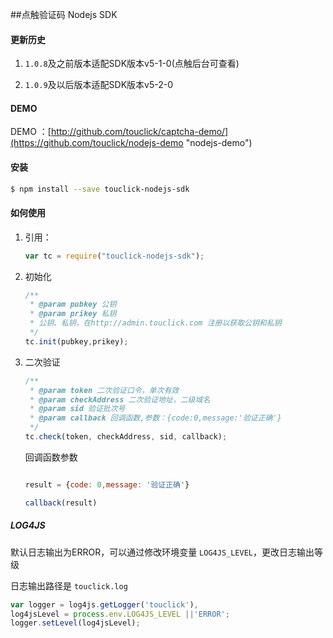 ##点触验证码 Nodejs SDK

#### 更新历史

1. `1.0.8`及之前版本适配SDK版本v5-1-0(点触后台可查看)

2. `1.0.9`及以后版本适配SDK版本v5-2-0

#### DEMO

DEMO ：[http://github.com/touclick/captcha-demo/](https://github.com/touclick/nodejs-demo "nodejs-demo")

#### 安装

```bash
$ npm install --save touclick-nodejs-sdk
```

#### 如何使用

1. 引用：

	```javascript
	var tc = require("touclick-nodejs-sdk");
	```

2. 初始化

	```javascript
	/**
	 * @param pubkey 公钥
	 * @param prikey 私钥
	 * 公钥、私钥，在http://admin.touclick.com 注册以获取公钥和私钥
	 */
	tc.init(pubkey,prikey);
	```

3. 二次验证

	```javascript
	/**
	 * @param token 二次验证口令，单次有效
	 * @param checkAddress 二次验证地址，二级域名
	 * @param sid 验证批次号
 	 * @param callback 回调函数,参数：{code:0,message:'验证正确'}
	 */
	tc.check(token, checkAddress, sid, callback);

	```

	回调函数参数

	```javascript

	result = {code: 0,message: '验证正确'}

	callback(result)
	
	```


##### LOG4JS

默认日志输出为ERROR，可以通过修改环境变量 `LOG4JS_LEVEL`，更改日志输出等级

日志输出路径是 `touclick.log`

```javascript
var logger = log4js.getLogger('touclick'),
log4jsLevel = process.env.LOG4JS_LEVEL ||'ERROR';
logger.setLevel(log4jsLevel);
```
